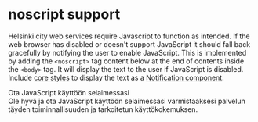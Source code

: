 # noscript support

Helsinki city web services require Javascript to function as intended. If the web browser has disabled or doesn't support JavaScript it should fall back gracefully by notifying the user to enable JavaScript. This is implemented by adding the `<noscript>` tag content below at the end of contents inside the `<body>` tag. It will display the text to the user if JavaScript is disabled. Include [core styles](packages/core/README.md) to display the text as a [Notification component](https://hds.hel.fi/components/notification).

<noscript>
    <style>
        .hds-noscript-text {
            display: none;
        }
        :not(html:lang(sv)) .hds-noscript-text:lang(fi),
        :not(html:lang(en)) .hds-noscript-text:lang(fi) {
            display: block;
        }
        html:lang(sv) .hds-noscript-text:lang(sv) {
            display: block;
        }
        html:lang(sv) .hds-noscript-text:lang(fi) {
            display: none;
        }
        html:lang(en) .hds-noscript-text:lang(en) {
            display: block;
        }
        html:lang(en) .hds-noscript-text:lang(fi) {
            display: none;
        }
    </style>
    <section aria-label="Notification" class="hds-notification hds-notification--alert">
        <div class="hds-notification__content">
            <div class="hds-notification__label" role="heading" aria-level="2">
                <span class="hds-icon hds-icon--alert-circle-fill" aria-hidden="true"></span>
                <span class="hds-noscript-text" lang="fi">Ota JavaScript käyttöön selaimessasi</span>
                <span class="hds-noscript-text" lang="sv">Aktivera JavaScript i din webbläsare</span>
                <span class="hds-noscript-text" lang="en">Enable JavaScript in your browser</span>
            </div>
            <div class="hds-notification__body">
                <div class="hds-noscript-text" lang="fi">Ole hyvä ja ota JavaScript käyttöön selaimessasi varmistaaksesi palvelun täyden toiminnallisuuden ja tarkoitetun käyttökokemuksen.</div>
                <div class="hds-noscript-text" lang="sv">Vänligen aktivera JavaScript i din webbläsare för att garantera full funktionalitet och avsedd användarupplevelse.</div>
                <div class="hds-noscript-text" lang="en">Please enable JavaScript in your browser to guarantee full functionality and intended user experience.</div>
            </div>
        </div>
    </section>
</noscript>
